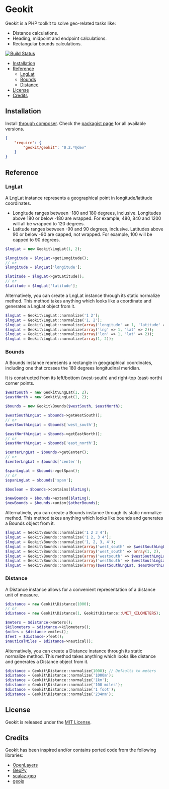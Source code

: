 Geokit
======

Geokit is a PHP toolkit to solve geo-related tasks like:

* Distance calculations.
* Heading, midpoint and endpoint calculations.
* Rectangular bounds calculations.

[![Build Status](https://secure.travis-ci.org/jsor/geokit.png)](http://travis-ci.org/jsor/geokit)

* [Installation](#installation)
* [Reference](#reference)
  * [LngLat](#lnglat)
  * [Bounds](#bounds)
  * [Distance](#distance)
* [License](#license)
* [Credits](#credits)

Installation
------------

Install [through composer](http://getcomposer.org). Check the
[packagist page](https://packagist.org/packages/geokit/geokit) for all
available versions.

```json
{
    "require": {
        "geokit/geokit": "0.2.*@dev"
    }
}
```

Reference
---------

### LngLat

A LngLat instance represents a geographical point in longitude/latitude
coordinates.

* Longitude ranges between -180 and 180 degrees, inclusive. Longitudes above 180
  or below -180 are wrapped. For example, 480, 840 and 1200 will all be wrapped
  to 120 degrees.
* Latitude ranges between -90 and 90 degrees, inclusive. Latitudes above 90 or
  below -90 are capped, not wrapped. For example, 100 will be capped to 90
  degrees.

```php
$lngLat = new Geokit\LngLat(1, 2);

$longitude = $lngLat->getLongitude();
// or
$longitude = $lngLat['longitude'];

$latitude = $lngLat->getLatitude();
// or
$latitude = $lngLat['latitude'];
```

Alternatively, you can create a LngLat instance through its static normalize
method. This method takes anything which looks like a coordinate and generates a
LngLat object from it.

```php
$lngLat = Geokit\LngLat::normalize('1 2');
$lngLat = Geokit\LngLat::normalize('1, 2');
$lngLat = Geokit\LngLat::normalize(array('longitude' => 1, 'latitude' => 2));
$lngLat = Geokit\LngLat::normalize(array('lng' => 1, 'lat' => 2));
$lngLat = Geokit\LngLat::normalize(array('lon' => 1, 'lat' => 2));
$lngLat = Geokit\LngLat::normalize(array(1, 2));
```

### Bounds

A Bounds instance represents a rectangle in geographical coordinates, including
one that crosses the 180 degrees longitudinal meridian.

It is constructed from its left/bottom (west-south) and right-top (east-north)
corner points.

```php
$westSouth = new Geokit\LngLat(1, 2);
$eastNorth = new Geokit\LngLat(1, 2);

$bounds = new Geokit\Bounds($westSouth, $eastNorth);

$westSouthLngLat = $bounds->getWestSouth();
// or
$westSouthLngLat = $bounds['west_south'];

$eastNorthLngLat = $bounds->getEastNorth();
// or
$eastNorthLngLat = $bounds['east_north'];

$centerLngLat = $bounds->getCenter();
// or
$centerLngLat = $bounds['center'];

$spanLngLat = $bounds->getSpan();
// or
$spanLngLat = $bounds['span'];

$boolean = $bounds->contains($latLng);

$newBounds = $bounds->extend($latLng);
$newBounds = $bounds->union($otherBounds);
```

Alternatively, you can create a Bounds instance through its static normalize
method. This method takes anything which looks like bounds and generates a
Bounds object from it.

```php
$lngLat = Geokit\Bounds::normalize('1 2 3 4');
$lngLat = Geokit\Bounds::normalize('1 2, 3 4');
$lngLat = Geokit\Bounds::normalize('1, 2, 3, 4');
$lngLat = Geokit\Bounds::normalize(array('west_south' => $westSouthLngLat, 'east_north' => $eastNorthLngLat));
$lngLat = Geokit\Bounds::normalize(array('west_south' => array(1, 2), 'east_north' => array(3, 4)));
$lngLat = Geokit\Bounds::normalize(array('westsouth' => $westSouthLngLat, 'eastnorth' => $eastNorthLngLat));
$lngLat = Geokit\Bounds::normalize(array('westSouth' => $westSouthLngLat, 'eastNorth' => $eastNorthLngLat));
$lngLat = Geokit\Bounds::normalize(array($westSouthLngLat, $eastNorthLngLat));
```

### Distance

A Distance instance allows for a convenient representation of a distance unit of
measure.

```php
$distance = new Geokit\Distance(1000);
// or
$distance = new Geokit\Distance(1, Geokit\Distance::UNIT_KILOMETERS);

$meters = $distance->meters();
$kilometers = $distance->kilometers();
$miles = $distance->miles();
$feet = $distance->feet();
$nauticalMiles = $distance->nautical();
```

Alternatively, you can create a Distance instance through its static normalize
method. This method takes anything which looks like distance and generates a
Distance object from it.

```php
$distance = Geokit\Distance::normalize(1000); // Defaults to meters
$distance = Geokit\Distance::normalize('1000m');
$distance = Geokit\Distance::normalize('1km');
$distance = Geokit\Distance::normalize('100 miles');
$distance = Geokit\Distance::normalize('1 foot');
$distance = Geokit\Distance::normalize('234nm');
```

License
-------

Geokit is released under the [MIT License](https://github.com/jsor/Geokit/blob/master/LICENSE).

Credits
-------

Geokit has been inspired and/or contains ported code from the following
libraries:

* [OpenLayers](https://github.com/openlayers/openlayers)
* [GeoPy](https://github.com/geopy/geopy)
* [scalaz-geo](https://github.com/scalaz/scalaz-geo)
* [geojs](http://code.google.com/p/geojs)
